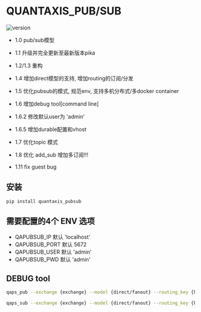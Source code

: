 # QUANTAXIS_PUB/SUB

![version](https://img.shields.io/pypi/v/quantaxis_pubsub.svg)

- 1.0 pub/sub模型
- 1.1 升级并完全更新至最新版本pika
- 1.2/1.3 重构
- 1.4 增加direct模型的支持, 增加routing的订阅/分发  
- 1.5 优化pubsub的模式, 规范env, 支持多机分布式/多docker container
- 1.6 增加debug tool[command line]
- 1.6.2 修改默认user为 'admin'
- 1.6.5 增加durable配置和vhost
- 1.7  优化topic 模式
- 1.8  优化 add_sub  增加多订阅!!!

- 1.11 fix guest bug


## 安装

```
pip install quantaxis_pubsub
```

## 需要配置的4个 ENV 选项

- QAPUBSUB_IP 默认 'localhost'
- QAPUBSUB_PORT 默认 5672
- QAPUBSUB_USER 默认 'admin'
- QAPUBSUB_PWD  默认 'admin'

## DEBUG tool

```bash
qaps_pub --exchange {exchange} --model {direct/fanout} --routing_key {key} --content {content} --user {user} --password {password} --host {host}

qaps_sub --exchange {exchange} --model {direct/fanout} --routing_key {key} --user {user} --password {password} --host {host}
```